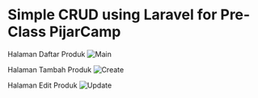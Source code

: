 # Simple CRUD using Laravel for Pre-Class PijarCamp

Halaman Daftar Produk
![Main](https://user-images.githubusercontent.com/55636345/195346981-1691fb6d-f9da-4032-95dc-42c7a410bc91.PNG)

Halaman Tambah Produk
![Create](https://user-images.githubusercontent.com/55636345/195347184-53d453ae-7222-4d55-a1ca-c747c1b603a7.PNG)

Halaman Edit Produk
![Update](https://user-images.githubusercontent.com/55636345/195347243-9be21d2e-e11b-429e-99c0-a0c1febaaf58.PNG)
